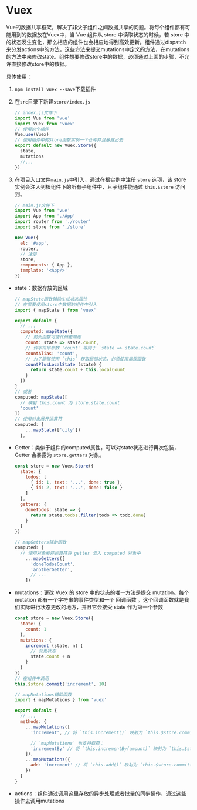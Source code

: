 # Vuex

Vue的数据共享框架，解决了非父子组件之间数据共享的问题。将每个组件都有可能用到的数据放在Vuex中，当 Vue 组件从 store 中读取状态的时候，若 store 中的状态发生变化，那么相应的组件也会相应地得到高效更新。组件通过dispatch来分发actions中的方法，这些方法来提交mutations中定义的方法，在mutations的方法中来修改state。组件想要修改store中的数据，必须通过上面的步骤，不允许直接修改store中的数据。

具体使用：

1. `npm install vuex --save`下载插件

2. 在`src`目录下新建`store/index.js`

   ```javascript
   // index.js文件下
   import Vue from 'vue'
   import Vuex from 'vuex'
   // 使用这个插件
   Vue.use(Vuex)
   // 使用插件中的Store函数实例一个仓库并且暴露出去
   export default new Vuex.Store({
     state,
     mutations
     //...
   })
   ```

3. 在项目入口文件`main.js`中引入，通过在根实例中注册 `store` 选项，该 store 实例会注入到根组件下的所有子组件中，且子组件能通过 `this.$store` 访问到。

   ```javascript
   // main.js文件下
   import Vue from 'vue'
   import App from './App'
   import router from './router'
   import store from './store'
   
   new Vue({
     el: '#app',
     router,
     // 注册
     store,
     components: { App },
     template: '<App/>'
   })
   ```

- state：数据存放的区域

  ```javascript
  // mapState函数辅助生成状态属性
  // 在需要使用store中数据的组件中引入
  import { mapState } from 'vuex'
  
  export default {
    // ...
    computed: mapState({
      // 箭头函数可使代码更简练
      count: state => state.count,
      // 传字符串参数 'count' 等同于 `state => state.count`
      countAlias: 'count',
      // 为了能够使用 `this` 获取局部状态，必须使用常规函数
      countPlusLocalState (state) {
        return state.count + this.localCount
      }
    })
  }
  // 或者
  computed: mapState([
    // 映射 this.count 为 store.state.count
    'count'
  ])
  // 使用对象展开运算符
  computed: {
      ...mapState(['city'])
    },
  ```

- Getter：类似于组件的computed属性，可以对state状态进行再次包装，Getter 会暴露为 `store.getters` 对象。

  ```javascript
  const store = new Vuex.Store({
    state: {
      todos: [
        { id: 1, text: '...', done: true },
        { id: 2, text: '...', done: false }
      ]
    },
    getters: {
      doneTodos: state => {
        return state.todos.filter(todo => todo.done)
      }
    }
  })
  
  // mapGetters辅助函数
  computed: {
    // 使用对象展开运算符将 getter 混入 computed 对象中
      ...mapGetters([
        'doneTodosCount',
        'anotherGetter',
        // ...
      ])
  ```

- mutations：更改 Vuex 的 store 中的状态的唯一方法是提交 mutation。每个 mutation 都有一个字符串的事件类型和一个 回调函数 。这个回调函数就是我们实际进行状态更改的地方，并且它会接受 state 作为第一个参数

  ```javascript
  const store = new Vuex.Store({
    state: {
      count: 1
    },
    mutations: {
      increment (state, n) {
        // 变更状态
        state.count + n
      }
    }
  })
  // 在组件中调用
  this.$store.commit('increment', 10)
  
  // mapMutations辅助函数
  import { mapMutations } from 'vuex'
  
  export default {
    // ...
    methods: {
      ...mapMutations([
        'increment', // 将 `this.increment()` 映射为 `this.$store.commit('increment')`
  
        // `mapMutations` 也支持载荷：
        'incrementBy' // 将 `this.incrementBy(amount)` 映射为 `this.$store.commit('incrementBy', amount)`
      ]),
      ...mapMutations({
        add: 'increment' // 将 `this.add()` 映射为 `this.$store.commit('increment')`
      })
    }
  }
  ```

- actions：组件通过调用这里存放的异步处理或者批量的同步操作，通过这些操作去调用mutations

